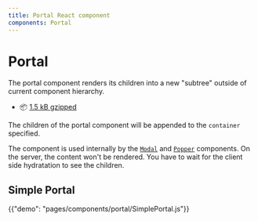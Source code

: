 ```yaml
---
title: Portal React component
components: Portal
---
```


# Portal

<p class="description">The portal component renders its children into a new "subtree" outside of current component hierarchy.</p>

- 📦 [1.5 kB gzipped](/size-snapshot)

The children of the portal component will be appended to the `container` specified.

The component is used internally by the [`Modal`](/components/modal/) and [`Popper`](/components/popper/) components.
On the server, the content won't be rendered.
You have to wait for the client side hydratation to see the children.

## Simple Portal

{{"demo": "pages/components/portal/SimplePortal.js"}}
